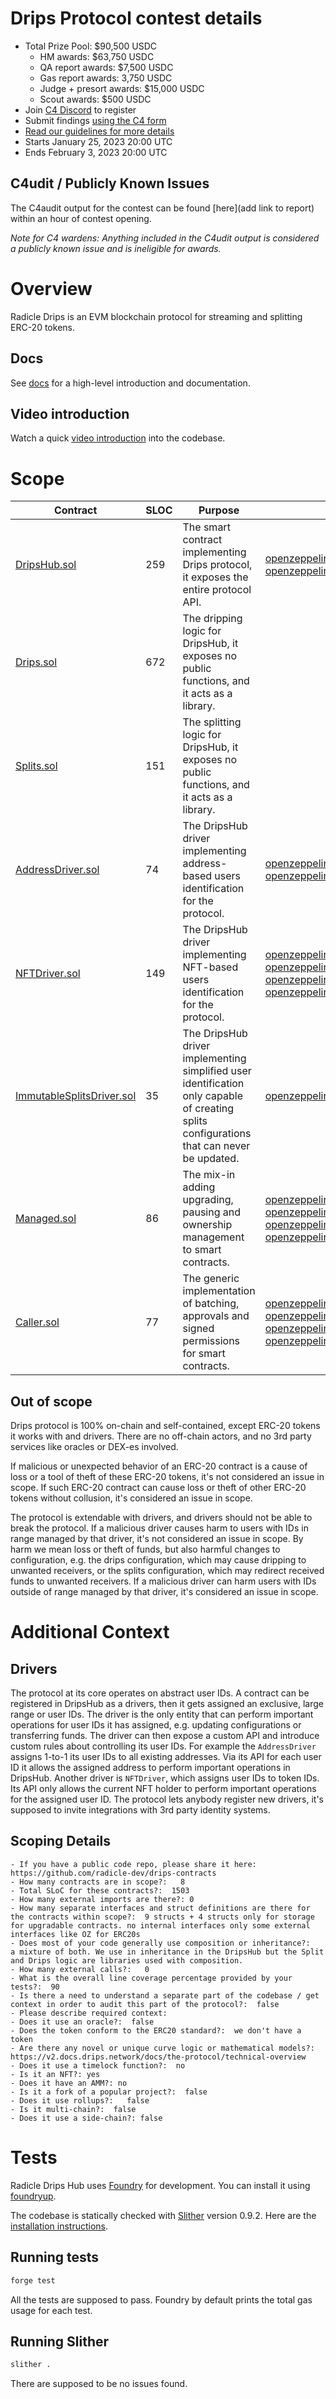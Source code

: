 # Drips Protocol contest details
- Total Prize Pool: $90,500 USDC
  - HM awards: $63,750 USDC
  - QA report awards: $7,500 USDC
  - Gas report awards: 3,750 USDC
  - Judge + presort awards: $15,000 USDC
  - Scout awards: $500 USDC
- Join [C4 Discord](https://discord.gg/code4rena) to register
- Submit findings [using the C4 form](https://code4rena.com/contests/2023-01-drips-protocol-contest/submit)
- [Read our guidelines for more details](https://docs.code4rena.com/roles/wardens)
- Starts January 25, 2023 20:00 UTC
- Ends February 3, 2023 20:00 UTC

## C4udit / Publicly Known Issues

The C4audit output for the contest can be found [here](add link to report) within an hour of contest opening.

*Note for C4 wardens: Anything included in the C4udit output is considered a publicly known issue and is ineligible for awards.*

# Overview

Radicle Drips is an EVM blockchain protocol for streaming and splitting ERC-20 tokens.

## Docs

See [docs](https://v2.docs.drips.network) for a high-level introduction and documentation.

## Video introduction

Watch a quick [video introduction](https://www.youtube.com/watch?v=sL3RrBDkPWA) into the codebase.

# Scope

| Contract                                                  | SLOC  | Purpose | Libraries used
| -                                                         | -     | -       | -
[DripsHub.sol](src/DripsHub.sol)                            | 259   | The smart contract implementing Drips protocol, it exposes the entire protocol API. | [openzeppelin/token/ERC20/IERC20.sol](https://github.com/OpenZeppelin/openzeppelin-contracts/blob/v4.8.0/contracts/token/ERC20/IERC20.sol) [openzeppelin/token/ERC20/utils/SafeERC20.sol](https://github.com/OpenZeppelin/openzeppelin-contracts/blob/v4.8.0/contracts/token/ERC20/utils/SafeERC20.sol)
[Drips.sol](src/Drips.sol)                                  | 672   | The dripping logic for DripsHub, it exposes no public functions, and it acts as a library. |
[Splits.sol](src/Splits.sol)                                | 151   | The splitting logic for DripsHub, it exposes no public functions, and it acts as a library. |
[AddressDriver.sol](src/AddressDriver.sol)                  |  74   | The DripsHub driver implementing address-based users identification for the protocol. | [openzeppelin/metatx/ERC2771Context.sol](https://github.com/OpenZeppelin/openzeppelin-contracts/blob/v4.8.0/contracts/metatx/ERC2771Context.sol) [openzeppelin/token/ERC20/utils/SafeERC20.sol](https://github.com/OpenZeppelin/openzeppelin-contracts/blob/v4.8.0/contracts/token/ERC20/utils/SafeERC20.sol)
[NFTDriver.sol](src/NFTDriver.sol)                          | 149   | The DripsHub driver implementing NFT-based users identification for the protocol. | [openzeppelin/metatx/ERC2771Context.sol](https://github.com/OpenZeppelin/openzeppelin-contracts/blob/v4.8.0/contracts/metatx/ERC2771Context.sol) [openzeppelin/token/ERC20/utils/SafeERC20.sol](https://github.com/OpenZeppelin/openzeppelin-contracts/blob/v4.8.0/contracts/token/ERC20/utils/SafeERC20.sol) [openzeppelin/utils/StorageSlot.sol](https://github.com/OpenZeppelin/openzeppelin-contracts/blob/v4.8.0/contracts/utils/StorageSlot.sol) [openzeppelin/token/ERC721/extensions/ERC721Burnable.sol](https://github.com/OpenZeppelin/openzeppelin-contracts/blob/v4.8.0/contracts/token/ERC721/extensions/ERC721Burnable.sol)
[ImmutableSplitsDriver.sol](src/ImmutableSplitsDriver.sol)  |  35   | The DripsHub driver implementing simplified user identification only capable of creating splits configurations that can never be updated. | [openzeppelin/utils/StorageSlot.sol](https://github.com/OpenZeppelin/openzeppelin-contracts/blob/v4.8.0/contracts/utils/StorageSlot.sol)
[Managed.sol](src/Managed.sol)                              |  86   | The mix-in adding upgrading, pausing and ownership management to smart contracts. | [openzeppelin/proxy/utils/UUPSUpgradeable.sol](https://github.com/OpenZeppelin/openzeppelin-contracts/blob/v4.8.0/contracts/proxy/utils/UUPSUpgradeable.sol) [openzeppelin/proxy/ERC1967/ERC1967Proxy.sol](https://github.com/OpenZeppelin/openzeppelin-contracts/blob/v4.8.0/contracts/proxy/ERC1967/ERC1967Proxy.sol) [openzeppelin/utils/StorageSlot.sol](https://github.com/OpenZeppelin/openzeppelin-contracts/blob/v4.8.0/contracts/utils/StorageSlot.sol) [openzeppelin/utils/structs/EnumerableSet.sol](https://github.com/OpenZeppelin/openzeppelin-contracts/blob/v4.8.0/contracts/utils/structs/EnumerableSet.sol)
[Caller.sol](src/Caller.sol)                                |  77   | The generic implementation of batching, approvals and signed permissions for smart contracts. | [openzeppelin/utils/Address.sol](https://github.com/OpenZeppelin/openzeppelin-contracts/blob/v4.8.0/contracts/utils/Address.sol) [openzeppelin/utils/cryptography/draft-EIP712.sol](https://github.com/OpenZeppelin/openzeppelin-contracts/blob/v4.8.0/contracts/utils/cryptography/draft-EIP712.sol) [openzeppelin/metatx/ERC2771Context.sol](https://github.com/OpenZeppelin/openzeppelin-contracts/blob/v4.8.0/contracts/metatx/ERC2771Context.sol) [openzeppelin/utils/structs/EnumerableSet.sol](https://github.com/OpenZeppelin/openzeppelin-contracts/blob/v4.8.0/contracts/utils/structs/EnumerableSet.sol)


## Out of scope

Drips protocol is 100% on-chain and self-contained, except ERC-20 tokens it works with and drivers.
There are no off-chain actors, and no 3rd party services like oracles or DEX-es involved.

If malicious or unexpected behavior of an ERC-20 contract is a cause of loss or a tool of theft of these ERC-20 tokens, it's not considered an issue in scope.
If such ERC-20 contract can cause loss or theft of other ERC-20 tokens without collusion, it's considered an issue in scope.

The protocol is extendable with drivers, and drivers should not be able to break the protocol.
If a malicious driver causes harm to users with IDs in range managed by that driver, it's not considered an issue in scope.
By harm we mean loss or theft of funds, but also harmful changes to configuration,
e.g. the drips configuration, which may cause dripping to unwanted receivers,
or the splits configuration, which may redirect received funds to unwanted receivers.
If a malicious driver can harm users with IDs outside of range managed by that driver, it's considered an issue in scope.

# Additional Context

## Drivers

The protocol at its core operates on abstract user IDs.
A contract can be registered in DripsHub as a drivers, then it gets assigned an exclusive, large range or user IDs.
The driver is the only entity that can perform important operations for user IDs it has assigned, e.g. updating configurations or transferring funds.
The driver can then expose a custom API and introduce custom rules about controlling its user IDs.
For example the `AddressDriver` assigns 1-to-1 its user IDs to all existing addresses.
Via its API for each user ID it allows the assigned address to perform important operations in DripsHub.
Another driver is `NFTDriver`, which assigns user IDs to token IDs.
Its API only allows the current NFT holder to perform important operations for the assigned user ID.
The protocol lets anybody register new drivers, it's supposed to invite integrations with 3rd party identity systems.

## Scoping Details
```
- If you have a public code repo, please share it here: https://github.com/radicle-dev/drips-contracts
- How many contracts are in scope?:   8
- Total SLoC for these contracts?:  1503
- How many external imports are there?: 0
- How many separate interfaces and struct definitions are there for the contracts within scope?:  9 structs + 4 structs only for storage for upgradable contracts. no internal interfaces only some external interfaces like OZ for ERC20s
- Does most of your code generally use composition or inheritance?:   a mixture of both. We use in inheritance in the DripsHub but the Split and Drips logic are libraries used with composition.
- How many external calls?:   0
- What is the overall line coverage percentage provided by your tests?:  90
- Is there a need to understand a separate part of the codebase / get context in order to audit this part of the protocol?:  false
- Please describe required context:
- Does it use an oracle?:  false
- Does the token conform to the ERC20 standard?:  we don't have a token
- Are there any novel or unique curve logic or mathematical models?: https://v2.docs.drips.network/docs/the-protocol/technical-overview
- Does it use a timelock function?:  no
- Is it an NFT?: yes
- Does it have an AMM?: no
- Is it a fork of a popular project?:  false
- Does it use rollups?:   false
- Is it multi-chain?:  false
- Does it use a side-chain?: false
```

# Tests

Radicle Drips Hub uses [Foundry](https://github.com/foundry-rs/foundry) for development.
You can install it using [foundryup](https://github.com/foundry-rs/foundry#installation).

The codebase is statically checked with [Slither](https://github.com/crytic/slither) version 0.9.2.
Here are the [installation instructions](https://github.com/crytic/slither#how-to-install).

## Running tests
```bash
forge test
```

All the tests are supposed to pass. Foundry by default prints the total gas usage for each test.

## Running Slither
```bash
slither .
```

There are supposed to be no issues found.
